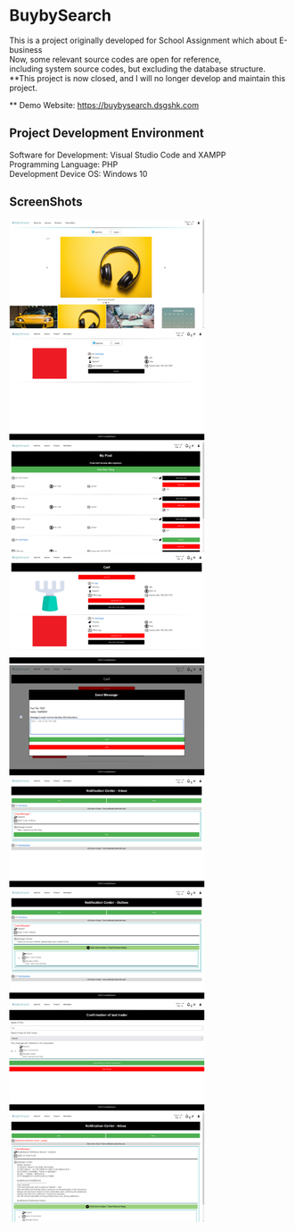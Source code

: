 # BuybySearch

This is a project originally developed for School Assignment which about E-business\
Now, some relevant source codes are open for reference,\
including system source codes, but excluding the database structure.\
**This project is now closed, and I will no longer develop and maintain this project.

** Demo Website: https://buybysearch.dsgshk.com

## Project Development Environment

Software for Development: Visual Studio Code and XAMPP\
Programming Language: PHP\
Development Device OS: Windows 10

## ScreenShots
<img src="https://github.com/TommySinPolyU/BuybySearch/blob/main/screenshots/Home.png" width=350>
<img src="https://github.com/TommySinPolyU/BuybySearch/blob/main/screenshots/SearchResult.png" width=350>
<img src="https://github.com/TommySinPolyU/BuybySearch/blob/main/screenshots/MyPost.png" width=350>
<img src="https://github.com/TommySinPolyU/BuybySearch/blob/main/screenshots/Cart.png" width=350>
<img src="https://github.com/TommySinPolyU/BuybySearch/blob/main/screenshots/Send_Message.png" width=350>
<img src="https://github.com/TommySinPolyU/BuybySearch/blob/main/screenshots/MailBox_In.png" width=350>
<img src="https://github.com/TommySinPolyU/BuybySearch/blob/main/screenshots/MailBox_Out.png" width=350>
<img src="https://github.com/TommySinPolyU/BuybySearch/blob/main/screenshots/Confirm_Trader.png" width=350>
<img src="https://github.com/TommySinPolyU/BuybySearch/blob/main/screenshots/MessageForConfirm.png" width=350>


